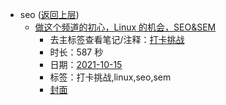 - seo ([返回上层](../))
    - [做这个频道的初心，Linux 的机会，SEO&SEM](https://www.bilibili.com/video/BV1SQ4y1B7yN)
        - 去主标签查看笔记/注释：[打卡挑战](../markmap/打卡挑战.html)
        - 时长：587 秒
        - 日期：[2021-10-15](../markmap/202110.html)
        - 标签：打卡挑战,linux,seo,sem
        - [封面](http://i0.hdslb.com/bfs/archive/dece044f025963a9343ad0fe26805f188664e174.jpg)
